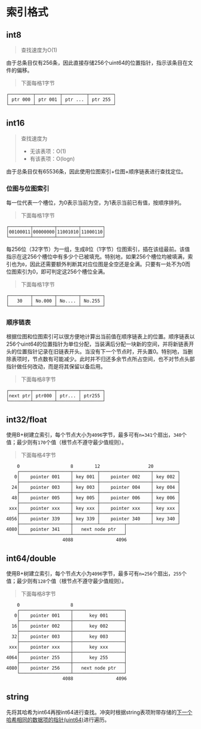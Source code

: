 # 索引格式
## int8
> 查找速度为O(1)

由于总条目仅有256条，因此直接存储256个uint64的位置指针，指示该条目在文件的偏移。

> 下面每格1字节
```
┌─────────┬─────────┬─────────┬─────────┐
│ ptr 000 │ ptr 001 │ ptr ... │ ptr 255 │
└─────────┴─────────┴─────────┴─────────┘
```
## int16
> 查找速度为
> - 无该表项：O(1)
> - 有该表项：O(logn)

由于总条目仅有65536条，因此使用位图索引+位图+顺序链表进行查找定位。
### 位图与位图索引
每一位代表一个槽位，为0表示当前为空，为1表示当前已有值，按顺序排列。
> 下面每格1字节
```
┌────────┬────────┬────────┬────────┐
│00100011│00000000│11001010│11000110│
└────────┴────────┴────────┴────────┘
```
每256位（32字节）为一组，生成8位（1字节）位图索引，插在该组最前。该值指示在这256个槽位中有多少个已被填充。特别地，如果256个槽位均被填满，索引也为`0`，因此还需要额外判断其对应位图是全空还是全满。只要有一处不为0而位图索引为0，即可判定这256个槽位全满。
> 下面每格1字节
```
┌────────┬────────┬────────┬────────┐
│   30   │ No.000 │ No.... │ No.255 │
└────────┴────────┴────────┴────────┘
```
### 顺序链表
根据位图和位图索引可以很方便地计算出当前值在顺序链表上的位置。顺序链表以256个uint64的位置指针为单位分配，当装满后分配一块新的空间，并将新链表开头的位置指针记录在旧链表开头。当没有下一个节点时，开头置0。特别地，当删除表项时，节点数有可能减少。此时并不归还多余节点所占空间，也不对节点头部指针做任何改动，而是将其保留以备后用。
> 下面每格8字节
```
┌────────┬────────┬────────┬────────┐
│next ptr│ ptr000 │ ptr... │ ptr255 │
└────────┴────────┴────────┴────────┘
```

## int32/float
使用B+树建立索引，每个节点大小为`4096`字节，最多可有`n=341`个扇出，`340`个值；最少则有`170`个值（根节点不遵守最少值规则）。
> 下面每格4字节
```
    0                   8        12                  20
    ┌───────────────────┬─────────┬───────────────────┬─────────┐
   0│    pointer 001    │ key 001 │    pointer 002    │ key 002 │
    ├───────────────────┼─────────┼───────────────────┼─────────┤
  24│    pointer 003    │ key 003 │    pointer 004    │ key 004 │
    ├───────────────────┼─────────┼───────────────────┼─────────┤
  48│    pointer 005    │ key 005 │    pointer 006    │ key 006 │
    ├───────────────────┼─────────┼───────────────────┼─────────┤
 xxx│    pointer xxx    │ key xxx │    pointer xxx    │ key xxx │
    ├───────────────────┼─────────┼───────────────────┼─────────┤
4056│    pointer 339    │ key 339 │    pointer 340    │ key 340 │
    ├───────────────────┼─────────┴─────────┬─────────┴─────────┘
4080│    pointer 341    │   next node ptr   │
    └───────────────────┴───────────────────┘
                     4088                4096
```
## int64/double
使用B+树建立索引，每个节点大小为`4096`字节，最多可有`n=256`个扇出，`255`个值；最少则有`128`个值（根节点不遵守最少值规则）。
> 下面每格8字节
```
    0                   8
    ┌───────────────────┬───────────────────┐
   0│    pointer 001    │      key 001      │
    ├───────────────────┼───────────────────┤
  16│    pointer 002    │      key 002      │
    ├───────────────────┼───────────────────┤
  32│    pointer 003    │      key 003      │
    ├───────────────────┼───────────────────┤
 xxx│    pointer xxx    │      key xxx      │
    ├───────────────────┼───────────────────┤
4064│    pointer 255    │      key 255      │
    ├───────────────────┼───────────────────┤
4080│    pointer 256    │   next node ptr   │
    └───────────────────┴───────────────────┘
                     4088                4096
```
## string
先将其哈希为int64再按int64进行查找。冲突时根据string表项附带存储的[下一个哈希相同的数据项的指针(uint64)](/api/types.md#字符串)进行遍历。
